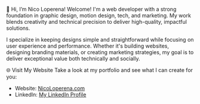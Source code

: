 👋 Hi, I’m Nico Loperena!
Welcome! I'm a web developer with a strong foundation in graphic design, motion design, tech, and marketing. My work blends creativity and technical precision to deliver high-quality, impactful solutions.

I specialize in keeping designs simple and straightforward while focusing on user experience and performance. Whether it's building websites, designing branding materials, or creating marketing strategies, my goal is to deliver exceptional value both technically and socially.

🌐 Visit My Website
Take a look at my portfolio and see what I can create for you:
- Website: [NicoLoperena.com](https://NicoLoperena.com)
- LinkedIn: [My LinkedIn Profile](https://www.linkedin.com/in/nicholas-loperena-022813185)
